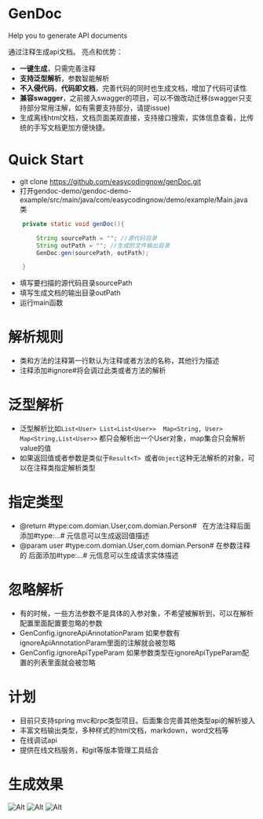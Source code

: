 # GenDoc
Help you to generate API documents

通过注释生成api文档。
亮点和优势：
* **一键生成**，只需完善注释
* **支持泛型解析**，参数智能解析
* **不入侵代码**，**代码即文档**，完善代码的同时也生成文档，增加了代码可读性
* **兼容swagger**，之前接入swagger的项目，可以不做改动迁移(swagger只支持部分常用注解，如有需要支持部分，请提issue)
* 生成离线html文档，文档页面美观直接，支持接口搜索，实体信息查看，比传统的手写文档更加方便快捷。

# Quick Start
* git clone https://github.com/easycodingnow/genDoc.git
* 打开gendoc-demo/gendoc-demo-example/src/main/java/com/easycodingnow/demo/example/Main.java 类
``` java
    private static void genDoc(){

        String sourcePath = ""; //源代码目录
        String outPath = ""; //生成的文件输出目录
        GenDoc.gen(sourcePath, outPath);

    }
```
* 填写要扫描的源代码目录sourcePath
* 填写生成文档的输出目录outPath
* 运行main函数

# 解析规则
* 类和方法的注释第一行默认为注释或者方法的名称，其他行为描述
* 注释添加#ignore#将会调过此类或者方法的解析

# 泛型解析
* 泛型解析比如`List<User> List<List<User>>  Map<String, User>  Map<String,List<User>>` 都只会解析出一个User对象，map集合只会解析value的值
* 如果返回值或者参数是类似于`Result<T> `或者`Object`这种无法解析的对象，可以在注释类指定解析类型

# 指定类型
* @return #type:com.domian.User,com.domian.Person#   在方法注释后面添加#type:...# 元信息可以生成返回值描述
* @param user  #type:com.domian.User,com.domian.Person# 在参数注释的 后面添加#type:...# 元信息可以生成请求实体描述

# 忽略解析
* 有的时候，一些方法参数不是具体的入参对象，不希望被解析到，可以在解析配置里面配置要忽略的参数
* GenConfig.ignoreApiAnnotationParam  如果参数有ignoreApiAnnotationParam里面的注解就会被忽略
* GenConfig.ignoreApiTypeParam  如果参数类型在ignoreApiTypeParam配置的列表里面就会被忽略

# 计划
* 目前只支持spring mvc和rpc类型项目。后面集合完善其他类型api的解析接入
* 丰富文档输出类型，多种样式的html文档，markdown，word文档等
* 在线调试api
* 提供在线文档服务，和git等版本管理工具结合

# 生成效果
![Alt](https://pic4.zhimg.com/v2-65ad229d322fbd844d739817943f9def_r.jpg)
![Alt](https://pic1.zhimg.com/v2-22127405d3a3b02742e8cc3cd2d2c72c_r.jpg)
![Alt](https://pic2.zhimg.com/v2-89c0f05a60609648d2bc9183fb3ed95d_r.jpg)







